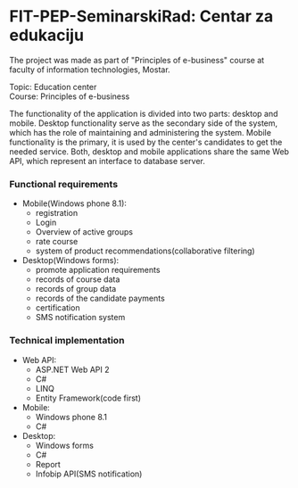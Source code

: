 # FIT-PEP-SeminarskiRad: Centar za edukaciju
The project was made as part of "Principles of e-business" course at faculty of information technologies, Mostar.

Topic: Education center<br>
Course: Principles of e-business

The functionality of the application is divided into two parts: desktop and mobile.
Desktop functionality serve as the secondary side of the system, which has the role of maintaining and administering the system.
Mobile functionality is the primary, it is used by the center's candidates to get the needed service. 
Both, desktop and mobile applications share the same Web API, which represent an interface to database server.

### Functional requirements
  - Mobile(Windows phone 8.1):
    - registration
    - Login
    - Overview of active groups
    - rate course
    - system of product recommendations(collaborative filtering)
  - Desktop(Windows forms):
    - promote application requirements
    - records of course data
    - records of group data
    - records of the candidate payments 
    - certification
    - SMS notification system
    
### Technical implementation
- Web API:
  - ASP.NET Web API 2
  - C#
  - LINQ
  - Entity Framework(code first)
- Mobile:
  - Windows phone 8.1
  - C#
- Desktop:
  - Windows forms
  - C#
  - Report
  - Infobip API(SMS notification)
